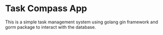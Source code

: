 # Task Compass App
This is a simple task management system using golang gin framework and gorm package to interact with the database.
